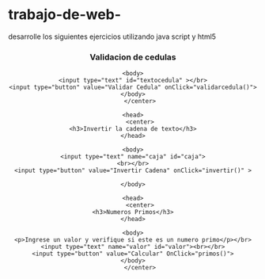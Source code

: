 trabajo-de-web-
===============

desarrolle los siguientes ejercicios utilizando java script y html5
<!DOCTYPE html>
<html>
	<head>
		<center>
		<h3>Validacion de cedulas</h3>
	</head>

	<body>
	<input type="text" id="textocedula" ></br>
	<input type="button" value="Validar Cedula" onClick="validarcedula()">
	</body>
		</center>
		

</html>

<script type="text/javascript">
function validarcedula()
{
	var i;
	var cedula;
	var acumulado;
	cedula=document.getElementById('textocedula').value;
	var instancia;
	acumulado=0;
	for (i=1;i<=9;i++)
	{
		if (i%2!=0)
		{
			instancia=cedula.substring(i-1,i)*2;
			if (instancia>9) instancia-=9;
		}
		else instancia=cedula.substring(i-1,i);
		acumulado+=parseInt(instancia);
	}
	while (acumulado>0)
		acumulado-=10;
	if (cedula.substring(9,10)!=(acumulado*-1))
	{
		alert("Cedula no valida!!");
	}
	else
	{
		alert("Cedula Coorecta");
	}
}
</script>


<!DOCTYPE html>
<html>

	<head>
		<center>
	<h3>Invertir la cadena de texto</h3>
	</head>

	<body>
	<input type="text" name="caja" id="caja">
	<br></br>
	<input type="button" value="Invertir Cadena" onClick="invertir()" >

	</body>

</html>


<script type="text/javascript">

function invertir()
{
var x = document.getElementById("caja").value;
var y = " ";


for(i=x.length ; i>=0; i--)
{
   y = y + x.charAt(i);
}

alert("La cadena invertida es: " +y);

}

</Script>




<!DOCTYPE html>
<html>

	<head>
		<center>
	<h3>Numeros Primos</h3>
	</head>

	<body>
	<p>Ingrese un valor y verifique si este es un numero primo</p></br>
	<input type="text" name="valor" id="valor"><br></br>
	<input type="button" value="Calcular" OnClick="primos()">
	</body>
		</center>

</html>

<script type="text/javascript"> 
function primos()
{
	var x = document.getElementById("valor").value;
	x = parseInt(x);
    var div = 0 ;
    for (var i = 0; i <= x; i++) {
    	if (x%i == 0) 
    	{
    		div++;
    	}
    }
    if (div >= 3 ) 
    {
    	alert("El numero no es primo");
    }
    else
    {
    	alert("El numero es Primo");
    }
}

</script>
